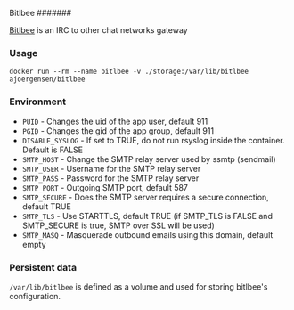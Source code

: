 Bitlbee
#######

[Bitlbee](https://www.bitlbee.org/main.php/news.r.html) is an IRC to other chat networks gateway

### Usage

 `docker run --rm --name bitlbee -v ./storage:/var/lib/bitlbee ajoergensen/bitlbee`

### Environment

- `PUID` - Changes the uid of the app user, default 911
- `PGID` - Changes the gid of the app group, default 911
- `DISABLE_SYSLOG` - If set to TRUE, do not run rsyslog inside the container. Default is FALSE
- `SMTP_HOST` - Change the SMTP relay server used by ssmtp (sendmail)
- `SMTP_USER` - Username for the SMTP relay server
- `SMTP_PASS` - Password for the SMTP relay server
- `SMTP_PORT` - Outgoing SMTP port, default 587
- `SMTP_SECURE` - Does the SMTP server requires a secure connection, default TRUE
- `SMTP_TLS` - Use STARTTLS, default TRUE (if SMTP_TLS is FALSE and SMTP_SECURE is true, SMTP over SSL will be used)
- `SMTP_MASQ` - Masquerade outbound emails using this domain, default empty

### Persistent data

`/var/lib/bitlbee` is defined as a volume and used for storing bitlbee's configuration.
